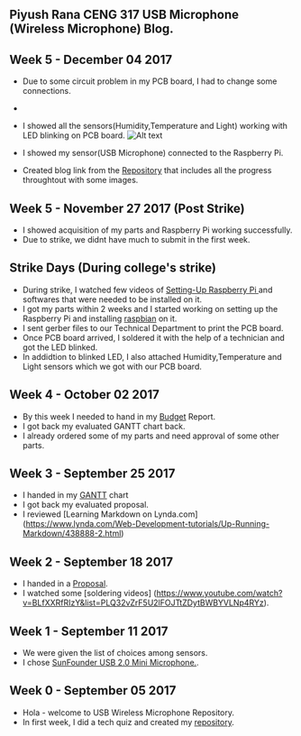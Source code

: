 ## Piyush Rana CENG 317 USB Microphone (Wireless Microphone) Blog.

## Week 5  -  December 04 2017
* Due to some circuit problem in my PCB board, I had to change some connections.
* 
* I showed all the sensors(Humidity,Temperature and Light) working with LED blinking on PCB board.
![Alt text](https://github.com/PRana02/Wireless-Microphone/blob/master/Sensors%20and%20LED.png?raw=true "Green Light")<br>

* I showed my sensor(USB Microphone) connected to the Raspberry Pi.
* Created blog link from the [Repository](https://prana02.github.io/Wireless-Microphone/) that includes all the progress throughtout with some images.

## Week 5  -  November 27 2017 (Post Strike)
* I showed acquisition of my parts and Raspberry Pi working successfully.
* Due to strike, we didnt have much to submit in the first week.

## Strike Days (During college's strike)
* During strike, I watched few videos of [ Setting-Up Raspberry Pi ](https://www.lynda.com/Raspberry-Pi-tutorials/Up-Running-Raspberry-Pi/191267-2.html) and softwares that were needed to be installed on it.
* I got my parts within 2 weeks and I started working on setting up the Raspberry Pi and installing [raspbian](https://www.raspberrypi.org/downloads/raspbian/) on it.
* I sent gerber files to our Technical Department to print the PCB board.
* Once PCB board arrived, I soldered it with the help of a technician and got the LED blinked.
* In addidtion to blinked LED, I also attached Humidity,Temperature and Light sensors which we got with our PCB board.

## Week 4  -  October 02 2017
* By this week I needed to hand in my [Budget](https://github.com/PRana02/Wireless-Microphone/blob/master/FINAL%20bUDGET.xlsx) Report.
* I got back my evaluated GANTT chart back.
* I already ordered some of my parts and need approval of some other parts.

## Week 3  -  September 25 2017
* I handed in my [GANTT](https://github.com/PRana02/Wireless-Microphone/blob/master/PiyushRana.mpp) chart
* I got back my evaluated proposal.
* I reviewed [Learning Markdown on Lynda.com] (https://www.lynda.com/Web-Development-tutorials/Up-Running-Markdown/438888-2.html)

## Week 2  -  September 18 2017
* I handed in a [Proposal](https://github.com/PRana02/Wireless-Microphone/blob/master/ProposalContent.xlsx).
* I watched some [soldering videos] (https://www.youtube.com/watch?v=BLfXXRfRIzY&list=PLQ32vZrF5U2lFOJTtZDytBWBYVLNp4RYz).

## Week 1  -  September 11 2017
* We were given the list of choices among sensors.
* I chose [SunFounder USB 2.0 Mini Microphone.](https://www.amazon.ca/SunFounder-Microphone-Raspberry-Recognition-Software/dp/B01KLRBHGM/).

## Week 0  -  September 05 2017  
* Hola - welcome to USB Wireless Microphone Repository.
* In first week, I did a tech quiz and created my [repository](https://github.com/PRana02/Wireless-Microphone).


